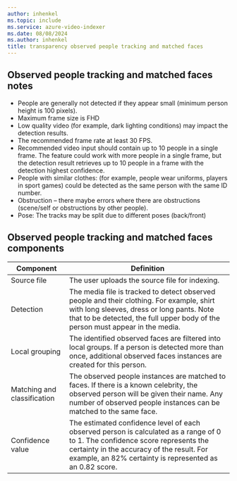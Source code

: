 ```yaml
---
author: inhenkel
ms.topic: include 
ms.service: azure-video-indexer
ms.date: 08/08/2024
ms.author: inhenkel
title: transparency observed people tracking and matched faces
---
```


## Observed people tracking and matched faces notes

- People are generally not detected if they appear small (minimum person height is 100 pixels).
- Maximum frame size is FHD
- Low quality video (for example, dark lighting conditions) may impact the detection results.
- The recommended frame rate at least 30 FPS.
- Recommended video input should contain up to 10 people in a single frame. The feature could work with more people in a single frame, but the detection result retrieves up to 10 people in a frame with the detection highest confidence.
- People with similar clothes: (for example, people wear uniforms, players in sport games) could be detected as the same person with the same ID number.
- Obstruction – there maybe errors where there are obstructions (scene/self or obstructions by other people).
- Pose: The tracks may be split due to different poses (back/front)

## Observed people tracking and matched faces components

|Component|Definition|
|---|---|
| Source file |    The user uploads the source file for indexing.   |
| Detection |    The media file is tracked to detect observed people and their clothing. For example, shirt with long sleeves, dress or long pants. Note that to be detected, the full upper body of the person must appear in the media.|
| Local grouping    |The identified observed faces are filtered into local groups. If a person is detected more than once, additional observed faces instances are created for this person. |
| Matching and classification    |The observed people instances are matched to faces. If there is a known celebrity, the observed person will be given their name. Any number of observed people instances can be matched to the same face.  |
| Confidence value|    The estimated confidence level of each observed person is calculated as a range of 0 to 1. The confidence score represents the certainty in the accuracy of the result. For example, an 82% certainty is represented as an 0.82 score.|

